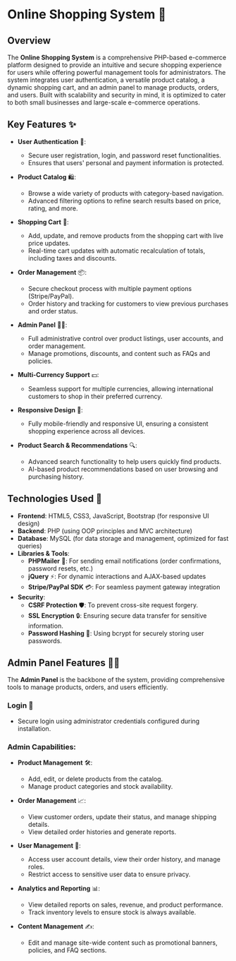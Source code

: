 # Online Shopping System 🛒

## Overview
The **Online Shopping System** is a comprehensive PHP-based e-commerce platform designed to provide an intuitive and secure shopping experience for users while offering powerful management tools for administrators. The system integrates user authentication, a versatile product catalog, a dynamic shopping cart, and an admin panel to manage products, orders, and users. Built with scalability and security in mind, it is optimized to cater to both small businesses and large-scale e-commerce operations.

## Key Features ✨

- **User Authentication** 🔐:
  - Secure user registration, login, and password reset functionalities.
  - Ensures that users' personal and payment information is protected.

- **Product Catalog** 🛍️:
  - Browse a wide variety of products with category-based navigation.
  - Advanced filtering options to refine search results based on price, rating, and more.

- **Shopping Cart** 🛒:
  - Add, update, and remove products from the shopping cart with live price updates.
  - Real-time cart updates with automatic recalculation of totals, including taxes and discounts.

- **Order Management** 📦:
  - Secure checkout process with multiple payment options (Stripe/PayPal).
  - Order history and tracking for customers to view previous purchases and order status.

- **Admin Panel** 👨‍💻:
  - Full administrative control over product listings, user accounts, and order management.
  - Manage promotions, discounts, and content such as FAQs and policies.

- **Multi-Currency Support** 💵:
  - Seamless support for multiple currencies, allowing international customers to shop in their preferred currency.
  
- **Responsive Design** 📱:
  - Fully mobile-friendly and responsive UI, ensuring a consistent shopping experience across all devices.

- **Product Search & Recommendations** 🔍:
  - Advanced search functionality to help users quickly find products.
  - AI-based product recommendations based on user browsing and purchasing history.

## Technologies Used 🔧

- **Frontend**: HTML5, CSS3, JavaScript, Bootstrap (for responsive UI design)
- **Backend**: PHP (using OOP principles and MVC architecture)
- **Database**: MySQL (for data storage and management, optimized for fast queries)
- **Libraries & Tools**: 
  - **PHPMailer** 📧: For sending email notifications (order confirmations, password resets, etc.)
  - **jQuery** ⚡: For dynamic interactions and AJAX-based updates
  - **Stripe/PayPal SDK** 💳: For seamless payment gateway integration
- **Security**:
  - **CSRF Protection** 🛡️: To prevent cross-site request forgery.
  - **SSL Encryption** 🔒: Ensuring secure data transfer for sensitive information.
  - **Password Hashing** 🔑: Using bcrypt for securely storing user passwords.

## Admin Panel Features 👨‍💻

The **Admin Panel** is the backbone of the system, providing comprehensive tools to manage products, orders, and users efficiently.

### Login 🔑
- Secure login using administrator credentials configured during installation.

### Admin Capabilities:

- **Product Management** 🛠️: 
  - Add, edit, or delete products from the catalog.
  - Manage product categories and stock availability.

- **Order Management** 📈:
  - View customer orders, update their status, and manage shipping details.
  - View detailed order histories and generate reports.

- **User Management** 👥: 
  - Access user account details, view their order history, and manage roles.
  - Restrict access to sensitive user data to ensure privacy.

- **Analytics and Reporting** 📊:
  - View detailed reports on sales, revenue, and product performance.
  - Track inventory levels to ensure stock is always available.

- **Content Management** ✍️: 
  - Edit and manage site-wide content such as promotional banners, policies, and FAQ sections.


